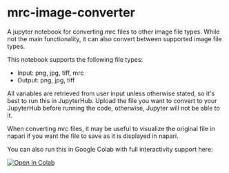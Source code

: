 # mrc-image-converter
A jupyter notebook for converting mrc files to other image file types. While not the main functionality, it can also convert between supported image file types.

This notebook supports the following file types:
  - Input: png, jpg, tiff, mrc
  - Output: png, jpg, tiff

All variables are retrieved from user input unless otherwise stated, so it's best to run this in JupyterHub. Upload the file you want to convert to your JupyterHub before running the code, otherwise, Jupyter will not be able to it.

When converting mrc files, it may be useful to visualize the original file in napari if you want the file to save as it is displayed in napari.

You can also run this in Google Colab with full interactivity support here:

<a target="_blank" href="https://colab.research.google.com/github/gracefacetseng/mrc-image-converter/blob/main/Converter%20-%20Google%20Colab%20Ver">
  <img src="https://colab.research.google.com/assets/colab-badge.svg" alt="Open In Colab"/>
</a>
